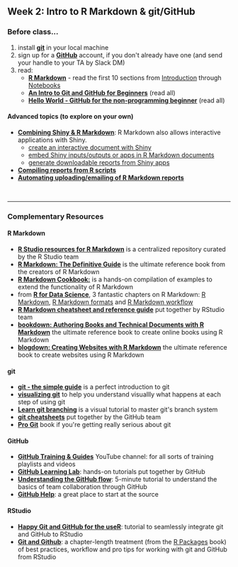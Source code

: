 ## Week 2: Intro to R Markdown & git/GitHub

### Before class...

1. install [__git__](https://git-scm.com/downloads) in your local machine
2. sign up for a [__GitHub__](https://github.com) account, if you don't already have one (and send your handle to your TA by Slack DM)
3. read:
	* [__R Markdown__]()  - read the first 10 sections from [Introduction](https://rmarkdown.rstudio.com/lesson-1.html) through [Notebooks](https://rmarkdown.rstudio.com/lesson-10.html)
	* [__An Intro to Git and GitHub for Beginners__](https://product.hubspot.com/blog/git-and-github-tutorial-for-beginners) (read all)
	* [__Hello World - GitHub for the non-programming beginner__](https://guides.github.com/activities/hello-world/) (read all)

#### Advanced topics (to explore on your own)

* [__Combining Shiny & R Markdown__](https://beta.rstudioconnect.com/content/2671/Combining-Shiny-R-Markdown.html): R Markdown also allows interactive applications with Shiny.
	* [create an interactive document with Shiny](https://bookdown.org/yihui/rmarkdown/shiny-documents.html)
	* [embed Shiny inputs/outputs or apps in R Markdown documents](https://bookdown.org/yihui/rmarkdown/shiny-embedded.html)
	* [generate downloadable reports from Shiny apps](https://shiny.rstudio.com/articles/generating-reports.html)
* [__Compiling reports from R scripts__](https://rmarkdown.rstudio.com/articles_report_from_r_script.html)
* [__Automating uploading/emailing of R Markdown reports__](http://www.analyticsforfun.com/2016/01/scheduling-r-markdown-reports-via-email.html)

<br>

---

### Complementary Resources


#### R Markdown

* [__R Studio resources for R Markdown__](https://rmarkdown.rstudio.com) is a centralized repository curated by the R Studio team
* [__R Markdown: The Definitive Guide__](https://bookdown.org/yihui/rmarkdown/) is the ultimate reference book from the creators of R Markdown
* [__R Markdown Cookbook:__](https://bookdown.org/yihui/rmarkdown-cookbook/) is a hands-on  compilation of examples to extend the functionality of R Markdown
* from [__R for Data Science__](https://r4ds.had.co.nz/index.html), 3 fantastic chapters on R Markdown: [R Markdown](https://r4ds.had.co.nz/r-markdown.html), [R Markdown formats](https://r4ds.had.co.nz/r-markdown-formats.html) and [R Markdown workflow](https://r4ds.had.co.nz/r-markdown-workflow.html)
* [__R Markdown cheatsheet and reference guide__](https://rstudio.com/resources/cheatsheets/) put together by RStudio team
* [__bookdown: Authoring Books and Technical Documents with R Markdown__](https://bookdown.org/yihui/bookdown/) the ultimate reference book to create online books using R Markdown
* [__blogdown: Creating Websites with R Markdown__](https://bookdown.org/yihui/blogdown/) the ultimate reference book to create websites using R Markdown



#### git

* [__git - the simple guide__](http://rogerdudler.github.io/git-guide/)  is a perfect introduction to git
* [__visualizing git__](http://git-school.github.io/visualizing-git/) to help you understand visuallly what happens at each step of using git
* [__Learn git branching__](https://learngitbranching.js.org) is a visual tutorial to master git's branch system
* [__git cheatsheets__](https://training.github.com) put together by the GitHub team
* [__Pro Git__](https://git-scm.com/book/en/v2) book if you're getting really serious about git

#### GitHub

* [__GitHub Training & Guides__](https://www.youtube.com/githubguides) YouTube channel: for all sorts of training playlists and videos
* [__GitHub Learning Lab__](https://lab.github.com): hands-on tutorials put together by GitHub
* [__Understanding the GitHub flow__](https://guides.github.com/introduction/flow/): 5-minute tutorial to understand the basics of team collaboration through GitHub
* [__GitHub Help__](https://help.github.com/): a great place to start at the source

#### RStudio

* [__Happy Git and GitHub for the useR__](https://happygitwithr.com): tutorial to seamlessly integrate git and GitHub to RStudio
* [__Git and Github__](https://r-pkgs.org/git.html): a chapter-length treatment (from the [R Packages](https://r-pkgs.org) book) of best practices, workflow and pro tips for working with git and GitHub from RStudio
